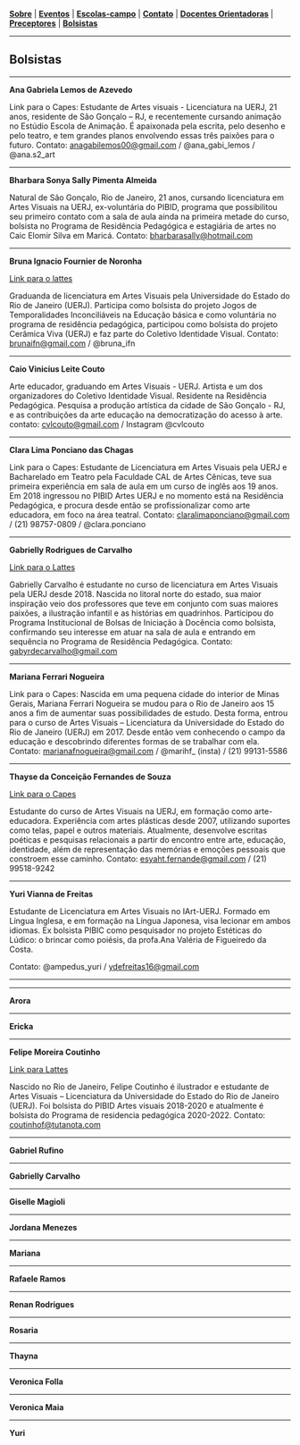<link href="./style.css" rel="stylesheet">
<meta charset="UTF-8">

[**Sobre**](./#sobre) | [**Eventos**](./#eventos) | [**Escolas-campo**](./#escolas-campo) | [**Contato**](./#contato) | [**Docentes Orientadoras**](./orientadoras) | [**Preceptores**](./preceptores) | [**Bolsistas**](./bolsistas)

____

## Bolsistas

____


**Ana Gabriela Lemos de Azevedo**

Link para o Capes:
Estudante de Artes visuais - Licenciatura na UERJ, 21 anos, residente de São Gonçalo – RJ,  e recentemente cursando animação no Estúdio Escola de Animação. É apaixonada pela escrita, pelo desenho e pelo teatro, e tem grandes planos envolvendo essas três paixões para o futuro.
Contato:  anagabilemos00@gmail.com / @ana_gabi_lemos /  @ana.s2_art
____

**Bharbara Sonya Sally Pimenta Almeida**

Natural de São Gonçalo, Rio de Janeiro, 21 anos, cursando licenciatura em Artes Visuais na UERJ, ex-voluntária do PIBID, programa que possibilitou seu primeiro contato com a sala de aula ainda na primeira metade do curso, bolsista no Programa de Residência Pedagógica e estagiária de artes no Caic Elomir Silva em Maricá.
Contato: bharbarasally@hotmail.com
____

**Bruna Ignacio Fournier de Noronha**

[Link para o lattes](http://lattes.cnpq.br/0742540740056527) 

Graduanda de licenciatura em Artes Visuais pela Universidade do Estado do Rio de Janeiro (UERJ). Participa como bolsista do projeto Jogos de Temporalidades Inconciliáveis na Educação básica e como voluntária no programa de residência pedagógica, participou como bolsista do projeto Cerâmica Viva (UERJ) e faz parte do Coletivo Identidade Visual. 
Contato: brunaifn@gmail.com / @bruna_ifn 


____


**Caio Vinicius Leite Couto**

Arte educador, graduando em Artes Visuais - UERJ. Artista e um dos organizadores do Coletivo Identidade Visual. Residente na Residência Pedagógica. Pesquisa a produção artística da cidade de São Gonçalo - RJ, e as contribuições da arte educação na democratização do acesso à arte. 
contato: cvlcouto@gmail.com / Instagram @cvlcouto

____


**Clara Lima Ponciano das Chagas**

Link para o Capes:
Estudante de Licenciatura em Artes Visuais pela UERJ e Bacharelado em Teatro pela Faculdade CAL de Artes Cênicas, teve sua primeira experiência em sala de aula em um curso de inglês aos 19 anos. Em 2018 ingressou no PIBID Artes UERJ e no momento está na Residência Pedagógica, e procura desde então se profissionalizar como arte educadora, em foco na área teatral.
Contato: claralimaponciano@gmail.com / (21) 98757-0809 / @clara.ponciano 

____

**Gabrielly Rodrigues de Carvalho** 

[Link para o Lattes](http://lattes.cnpq.br/0642842396988810)

Gabrielly Carvalho é estudante no curso de licenciatura em Artes Visuais pela UERJ desde 2018. Nascida no litoral norte do estado, sua maior inspiração veio dos professores que teve em conjunto com suas maiores paixões, a ilustração infantil e as histórias em quadrinhos. Participou do Programa Institucional de Bolsas de Iniciação à Docência como bolsista, confirmando seu interesse em atuar na sala de aula e entrando em sequência no Programa de Residência Pedagógica.
Contato: gabyrdecarvalho@gmail.com

____

**Mariana Ferrari Nogueira**

Link para o Capes:
Nascida em uma pequena cidade do interior de Minas Gerais, Mariana Ferrari  Nogueira se mudou para o Rio de Janeiro aos 15 anos a fim de aumentar suas  possibilidades de estudo. Desta forma, entrou para o curso de Artes Visuais – Licenciatura da Universidade do Estado do Rio de Janeiro (UERJ) em 2017.  Desde então vem conhecendo o campo da educação e descobrindo diferentes formas de se trabalhar com ela.
Contato: marianafnogueira@gmail.com / @marihf_ (insta) / (21) 99131-5586
 
____

**Thayse da Conceição Fernandes de Souza**

[Link para o Capes](http://lattes.cnpq.br/7216534718959315)

Estudante do curso de Artes Visuais na UERJ, em formação como arte-educadora. Experiência com artes plásticas desde 2007, utilizando suportes como telas, papel e outros materiais. Atualmente, desenvolve escritas poéticas e pesquisas relacionais a partir do encontro entre arte, educação, identidade, além de representação das memórias e emoções pessoais que constroem esse caminho.
Contato: esyaht.fernande@gmail.com / (21) 99518-9242

____

**Yuri Vianna de Freitas**

Estudante de Licenciatura em Artes Visuais no IArt-UERJ. Formado em Língua Inglesa, e em formação na Língua Japonesa, visa lecionar em ambos idiomas. Ex bolsista PIBIC como pesquisador no projeto Estéticas do Lúdico: o brincar como poiésis, da profa.Ana Valéria de Figueiredo da Costa. 

Contato:  @ampedus_yuri / ydefreitas16@gmail.com 

____

____

**Arora**

____


**Ericka**

____

**Felipe Moreira Coutinho**

[Link para Lattes](http://lattes.cnpq.br/8816358054798213)

Nascido no Rio de Janeiro, Felipe Coutinho é ilustrador e estudante de Artes Visuais – Licenciatura da Universidade do Estado do Rio de Janeiro (UERJ). Foi bolsista do PIBID Artes visuais 2018-2020 e atualmente é bolsista do Programa de residencia pedagógica 2020-2022.
Contato: coutinhof@tutanota.com 

____

**Gabriel Rufino**

____

**Gabrielly Carvalho**

____

**Giselle Magioli**

____

**Jordana Menezes**

____

**Mariana**

____

**Rafaele Ramos**

____

**Renan Rodrigues**

____

**Rosaria** 

____

**Thayna**

____

**Veronica Folla**

____

**Veronica Maia**

____

**Yuri**
